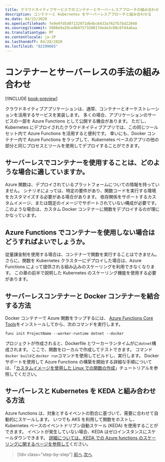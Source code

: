 ```yaml
---
title: クラウドネイティブサービスでのコンテナーとサーバーレスアプローチの組み合わせ
description: コンテナーと Kubernetes をサーバーレスアプローチと組み合わせる
ms.date: 04/23/2020
ms.openlocfilehash: fe9e9fd5d07132971d64bc6433a762fb7bd22048
ms.sourcegitcommit: 5988e9a29cedb8757320817deda3c08c6f44a6aa
ms.translationtype: MT
ms.contentlocale: ja-JP
ms.lasthandoff: 04/28/2020
ms.locfileid: "82199665"
---
```

# <a name="combining-containers-and-serverless-approaches"></a>コンテナーとサーバーレスの手法の組み合わせ

[!INCLUDE [book-preview](../../../includes/book-preview.md)]

クラウドネイティブアプリケーションは、通常、コンテナーとオーケストレーションを活用するサービスを実装します。 多くの場合、アプリケーションのサービスの一部を Azure Functions として公開する機会があります。 ただし、Kubernetes にデプロイされたクラウドネイティブアプリでは、この同じツールセット内で Azure Functions を活用すると便利です。 幸いにも、Docker コンテナー内で Azure Functions をラップして、Kubernetes ベースのアプリの他の部分と同じプロセスとツールを使用してデプロイすることができます。

## <a name="when-does-it-make-sense-to-use-containers-with-serverless"></a>サーバーレスでコンテナーを使用することは、どのような場合に適していますか。

Azure 関数は、デプロイされているプラットフォームについての情報を持っていません。 シナリオによっては、特定の要件があり、関数コードを実行する環境をカスタマイズする必要がある場合があります。 依存関係をサポートするカスタムイメージ、または既定のイメージでサポートされていない構成が必要です。 このような場合は、カスタム Docker コンテナーに関数をデプロイするのが理にかなっています。

## <a name="when-should-you-avoid-using-containers-with-azure-functions"></a>Azure Functions でコンテナーを使用しない場合はどうすればよいでしょうか。

従量課金制を使用する場合は、コンテナーで関数を実行することはできません。 さらに、関数を Kubernetes クラスターにデプロイした場合は、Azure Functions によって提供される組み込みのスケーリングを利用できなくなります。 この章の前半で説明した Kubernetes のスケーリング機能を使用する必要があります。

## <a name="how-to-combine-serverless-and-docker-containers"></a>サーバーレスコンテナーと Docker コンテナーを結合する方法

Docker コンテナーで Azure 関数をラップするには、 [Azure Functions Core Tools](https://github.com/Azure/azure-functions-core-tools)をインストールしてから、次のコマンドを実行します。

```console
func init ProjectName --worker-runtime dotnet --docker
```

プロジェクトが作成されると、Dockerfile とワーカーランタイムがに`dotnet`構成されます。 ここで、関数をローカルで作成してテストできます。 コマンド`docker build`と`docker run`コマンドを使用してビルドし、実行します。 Docker サポートを使用して Azure Functions の構築を開始する詳細な手順については、「[カスタムイメージを使用した Linux での関数の作成](https://docs.microsoft.com/azure/azure-functions/functions-create-function-linux-custom-image)」チュートリアルを参照してください。

## <a name="how-to-combine-serverless-and-kubernetes-with-keda"></a>サーバーレスと Kubernetes を KEDA と組み合わせる方法

Azure functions は、対象とするイベントの割合に基づいて、需要に合わせて自動的にスケールします。 いつでも AKS を利用して関数をホストし、Kubernetes ベースのイベントドリブン自動スケール (KEDA) を使用することができます。 イベントが発生していない場合、KEDA はゼロインスタンスにスケールダウンできます。 [詳細については、KEDA での Azure functions のスケーリングに関するページを参照して](https://docs.microsoft.com/azure/azure-functions/functions-kubernetes-keda)ください。

>[!div class="step-by-step"]
>[前へ](leverage-serverless-functions.md)
>[次へ](deploy-containers-azure.md)

